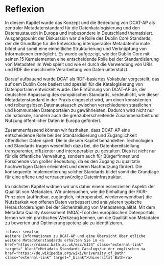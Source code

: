# Reflexion
In diesem Kapitel wurde das Konzept und die Bedeutung von DCAT-AP als zentraler Metadatenstandard für die Datenkatalogisierung und den Datenaustausch in Europa und insbesondere in Deutschland thematisiert. Ausgangspunkt der Diskussion war die Rolle des Dublin Core Standards, der die Grundlage für die Entwicklung interoperabler Metadatenformate bildet und somit eine einheitliche Strukturierung und Verknüpfung von Informationen ermöglicht. Es wurde aufgezeigt, wie der Dublin Core mit seinen 15 Kernelementen eine entscheidende Rolle bei der Standardisierung von Metadaten im Web spielt und wie er durch die Verwendung von URIs und RDF die maschinelle Verarbeitung von Daten unterstützt.

Darauf aufbauend wurde DCAT als RDF-basiertes Vokabular vorgestellt, das auf dem Dublin Core basiert und speziell für die Katalogisierung von Datenportalen entwickelt wurde. Die Einführung von DCAT-AP.de, der deutschen Anpassung des europäischen Standards, verdeutlicht, wie dieser Metadatenstandard in der Praxis eingesetzt wird, um einen konsistenten und reibungslosen Datenaustausch zwischen verschiedenen staatlichen und kommunalen Datenportalen zu gewährleisten. Dadurch wird nicht nur die nationale, sondern auch die grenzüberschreitende Zusammenarbeit und Nutzung öffentlicher Daten in Europa gefördert.

Zusammenfassend können wir festhalten, dass DCAT-AP eine entscheidende Rolle bei der Standardisierung und Zugänglichkeit öffentlicher Daten spielt. Die in diesem Kapitel behandelten Technologien und Standards tragen wesentlich dazu bei, die Datenbereitstellung transparenter, effizienter und interoperabler zu gestalten. Dies ist nicht nur für die öffentliche Verwaltung, sondern auch für Bürger*innen und Forschende von großer Bedeutung, da es den Zugang zu qualitativ hochwertigen Daten erleichtert und deren Nachnutzung fördert. Die konsequente Implementierung solcher Standards bildet somit die Grundlage für eine offene und vertrauenswürdige Dateninfrastruktur.

Im nächsten Kapitel widmen wir uns daher einem essenziellen Aspekt: der Qualität von Metadaten. Wir untersuchen, wie die Einhaltung der FAIR-Prinzipien (auffindbar, zugänglich, interoperabel, wiederverwendbar) die Nutzbarkeit von offenen Daten verbessert und analysieren typische Herausforderungen bei der Sicherstellung von Metadatenqualität. Mit dem Metadata Quality Assessment (MQA)-Tool des europäischen Datenportals lernen wir ein praktisches Werkzeug kennen, um die Qualität von Metadaten zu bewerten und Optimierungspotenziale zu identifizieren.

```{admonition} Weitere Informationen
:class: seealso 
Weitere Informationen zu DCAT-AP und eine Übersicht über etliche weitere Metadatenstandards erhalten Sie im <a href="https://rdamsc.bath.ac.uk/msc/m124" class="external-link" target="_blank">Metadata Standards Catalog</a> der englischen <a href="https://de.wikipedia.org/wiki/University_of_Bath" class="external-link" target="_blank">Universität Bath</a>
```

